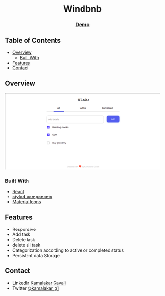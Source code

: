 <!-- Please update value in the {}  -->

<h1 align="center">Windbnb</h1>
<div align="center">
  <h3>
    <a href="https://pedantic-boyd-abd421.netlify.app/">
      Demo
    </a>
  
  </h3>
</div>

<!-- TABLE OF CONTENTS -->

## Table of Contents

- [Overview](#overview)
  - [Built With](#built-with)
- [Features](#features)
- [Contact](#contact)


<!-- OVERVIEW -->

## Overview

![screenshot](./src/resources/todo.png)

<!-- Introduce your projects by taking a screenshot or a gif. Try to tell visitors a story about your project by answering:

- Where can I see your demo?
- What was your experience?
- What have you learned/improved?
- Your wisdom? :) -->

### Built With

<!-- This section should list any major frameworks that you built your project using. Here are a few examples.-->

- [React](https://reactjs.org/)
- [styled-components](https://styled-components.com/)
- [Material Icons](https://mui.com/components/material-icons/)

## Features

- Responsive
- Add task
- Delete task
- delete all task
- Categorization according to active or completed status
- Persistent data Storage


## Contact
- LinkedIn [Kamalakar Gavali](https://in.linkedin.com/in/kamalakar-gavali)
- Twitter [@kamalakar_g1](https://twitter.com/kamalakar_g1)